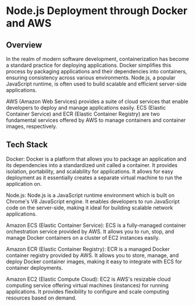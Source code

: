 # Node.js Deployment through Docker and AWS

## Overview
In the realm of modern software development, containerization has become a standard practice for deploying applications. Docker simplifies this process by packaging applications and their dependencies into containers, ensuring consistency across various environments. Node.js, a popular JavaScript runtime, is often used to build scalable and efficient server-side applications.

AWS (Amazon Web Services) provides a suite of cloud services that enable developers to deploy and manage applications easily. ECS (Elastic Container Service) and ECR (Elastic Container Registry) are two fundamental services offered by AWS to manage containers and container images, respectively.

## Tech Stack

Docker: Docker is a platform that allows you to package an application and its dependencies into a standardized unit called a container. It provides isolation, portability, and scalability for applications. It allows for easy deployment as it essentially creates a separate virtual machine to run the application on.

Node.js: Node.js is a JavaScript runtime environment which is built on Chrome's V8 JavaScript engine. It enables developers to run JavaScript code on the server-side, making it ideal for building scalable network applications.

Amazon ECS (Elastic Container Service): ECS is a fully-managed container orchestration service provided by AWS. It allows you to run, stop, and manage Docker containers on a cluster of EC2 instances easily.

Amazon ECR (Elastic Container Registry): ECR is a managed Docker container registry provided by AWS. It allows you to store, manage, and deploy Docker container images, making it easy to integrate with ECS for container deployments.

Amazon EC2 (Elastic Compute Cloud): EC2 is AWS's resizable cloud computing service offering virtual machines (instances) for running applications. It provides flexibility to configure and scale computing resources based on demand.

